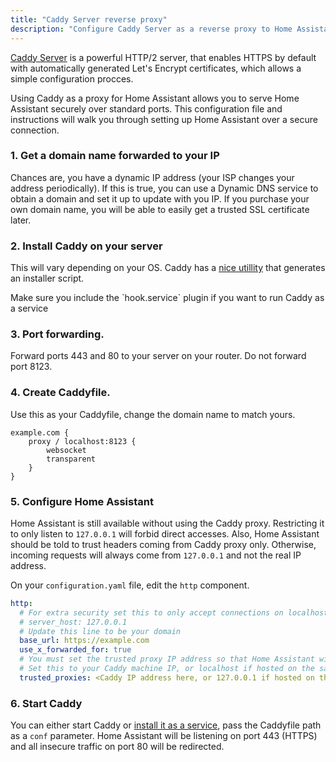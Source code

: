 ```yaml
---
title: "Caddy Server reverse proxy"
description: "Configure Caddy Server as a reverse proxy to Home Assistant."
---
```

[Caddy Server](https://caddyserver.com/) is a powerful HTTP/2 server, that enables HTTPS by default with automatically generated Let's Encrypt certificates, which allows a simple configuration procces.

Using Caddy as a proxy for Home Assistant allows you to serve Home Assistant securely over standard ports. This configuration file and instructions will walk you through setting up Home Assistant over a secure connection.

### 1. Get a domain name forwarded to your IP

Chances are, you have a dynamic IP address (your ISP changes your address periodically). If this is true, you can use a Dynamic DNS service to obtain a domain and set it up to update with you IP. If you purchase your own domain name, you will be able to easily get a trusted SSL certificate later.

### 2. Install Caddy on your server

This will vary depending on your OS. Caddy has a [nice utillity](https://caddyserver.com/download) that generates an installer script.

<div class='note'>
    Make sure you include the `hook.service` plugin if you want to run Caddy as a service
</div>

### 3. Port forwarding.

Forward ports 443 and 80 to your server on your router. Do not forward port 8123.

### 4. Create Caddyfile.

Use this as your Caddyfile, change the domain name to match yours.

```
example.com {
    proxy / localhost:8123 {
        websocket
        transparent
    }
}
```

### 5. Configure Home Assistant

Home Assistant is still available without using the Caddy proxy. Restricting it to only listen to `127.0.0.1` will forbid direct accesses. Also, Home Assistant should be told to trust headers coming from Caddy proxy only. Otherwise, incoming requests will always come from `127.0.0.1` and not the real IP address.

On your `configuration.yaml` file, edit the `http` component.

```yaml
http:
  # For extra security set this to only accept connections on localhost if Caddy is on the same machine
  # server_host: 127.0.0.1
  # Update this line to be your domain
  base_url: https://example.com
  use_x_forwarded_for: true
  # You must set the trusted proxy IP address so that Home Assistant will properly accept connections
  # Set this to your Caddy machine IP, or localhost if hosted on the same machine.
  trusted_proxies: <Caddy IP address here, or 127.0.0.1 if hosted on the same machine>
```

### 6. Start Caddy

You can either start Caddy or [install it as a service](https://github.com/mholt/caddy/wiki/Caddy-as-a-service-examples), pass the Caddyfile path as a `conf` parameter.
Home Assistant will be listening on port 443 (HTTPS) and all insecure traffic on port 80 will be redirected.


